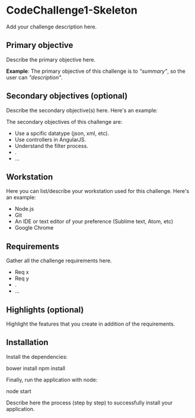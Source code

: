 # CodeChallenge1-Skeleton

Add your challenge description here.

## Primary objective

Describe the primary objective here.

**Example**: The primary objective of this challenge is to *"summary"*, so the user can *"description"*.

## Secondary objectives (optional)

Describe the secondary objective(s) here. Here's an example:

The secondary objectives of this challenge are:

* Use a spcific datatype (json, xml, etc).
* Use controllers in AngularJS.
* Understand the filter process.
* .
* ...

## Workstation

Here you can list/describe your workstation used for this challenge. Here's an example:

* Node.js
* Git
* An IDE or text editor of your preference (Sublime text, Atom, etc)
* Google Chrome

## Requirements

Gather all the challenge requirements here.

* Req x
* Req y
* .
* ...

## Highlights (optional)

Highlight the features that you create in addition of the requirements.

## Installation

Install the dependencies:

  bower install
  npm install

Finally, run the application with node:

  node start

Describe here the process (step by step) to successfully install your application.
